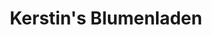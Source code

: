 ---
title: "Kerstin's Blumenladen"
url: /boebingen-an-der-rems/kerstins-blumenladen/
shop: Blumen
---